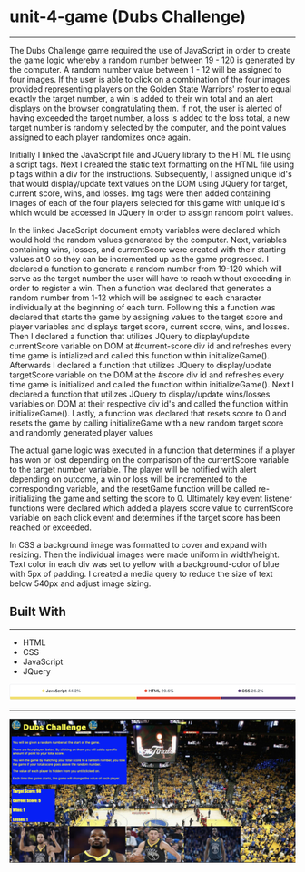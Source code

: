 # unit-4-game (Dubs Challenge)

___

The Dubs Challenge game required the use of JavaScript in order to create the game logic whereby a random number between 19 - 120 is generated by the computer. A random number value between 1 - 12 will be assigned to four images. If the user is able to click on a combination of the four images provided representing players on the Golden State Warriors' roster to equal exactly the target number, a win is added to their win total and an alert displays on the browser congratulating them. If not, the user is alerted of having exceeded the target number, a loss is added to the loss total, a new target number is randomly selected by the computer, and the point values assigned to each player randomizes once again.

Initially I linked the JavaScript file and JQuery library to the HTML file using a script tags. Next I created the static text formatting on the HTML file using p tags within a div for the instructions. Subsequently, I assigned unique id's that would display/update text values on the DOM using JQuery for target, current score, wins, and losses. Img tags were then added containing images of each of the four players selected for this game with unique id's which would be accessed in JQuery in order to assign random point values.

In the linked JacaScript document empty variables were declared which would hold the random values generated by the computer. Next, variables containing wins, losses, and currentScore were created with their starting values at 0 so they can be incremented up as the game progressed. I declared a function to generate a random number from 19-120 which will serve as the target number the user will have to reach without exceeding in order to register a win. Then a function was declared that generates a random number from 1-12 which will be assigned to each character individually at the beginning of each turn. Following this a function was declared that starts the game by assigning values to the target score and player variables and displays target score, current score, wins, and losses. Then I declared a function that utilizes JQuery to display/update currentScore variable on DOM at #current-score div id and refreshes every time game is intialized and called this function within initializeGame(). Afterwards I declared a function that utilizes JQuery to display/update targetScore variable on the DOM at the #score div id and refreshes every time game is initialized and called the function within initializeGame(). Next I declared a function that utilizes JQuery to display/update wins/losses variables on DOM at their respective div id's and called the function within initializeGame(). Lastly, a function was declared that resets score to 0 and resets the game by calling initializeGame with a new random target score and randomly generated player values

The actual game logic was executed in a function that determines if a player has won or lost depending on the comparison of the currentScore variable to the target number variable. The player will be notified with alert depending on outcome, a win or loss will be incremented to the corresponding variable, and the resetGame function will be called re-initializing the game and setting the score to 0. Ultimately key event listener functions were declared which added a players score value to currentScore variable on each click event and determines if the target score has been reached or exceeded.

In CSS a background image was formatted to cover and expand with resizing. Then the individual images were made uniform in width/height. Text color in each div was set to yellow with a background-color of blue with 5px of padding. I created a media query to reduce the size of text below 540px and adjust image sizing.



## Built With

___

* HTML
* CSS
* JavaScript
* JQuery

![Graph](assets/images/graph.png)
___

![Index Page](assets/images/dubs-challenge-screenshot.png)